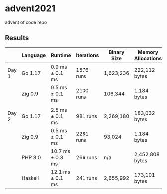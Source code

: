 # advent2021
advent of code repo

## Results

|       | Language | Runtime | Iterations |  Binary Size | Memory Allocations |
|-------|----------|---------|------------|--------------|------------|
| Day 1 | Go 1.17 | 0.9 ms ±   0.1 ms | 1576 runs | 1,623,236 | 222,112 bytes |
|       | Zig 0.9 | 0.5 ms ±   0.1 ms | 2130 runs | 106,344 | 1,184 bytes |
|||||||
| Day 2 | Go 1.17 | 2.5 ms ±   0.1 ms | 981 runs | 2,269,180 | 183,032 bytes |
|       | Zig 0.9 | 0.5 ms ±   0.1 ms | 2281 runs | 93,024 | 1,184 bytes |
|       | PHP 8.0 | 10.7 ms ±   0.3 ms | 266 runs | n/a | 2,452,808 bytes |
|       | Haskell | 12.1 ms ±   0.1 ms | 241 runs | 2,655,992 |173,101 bytes |

